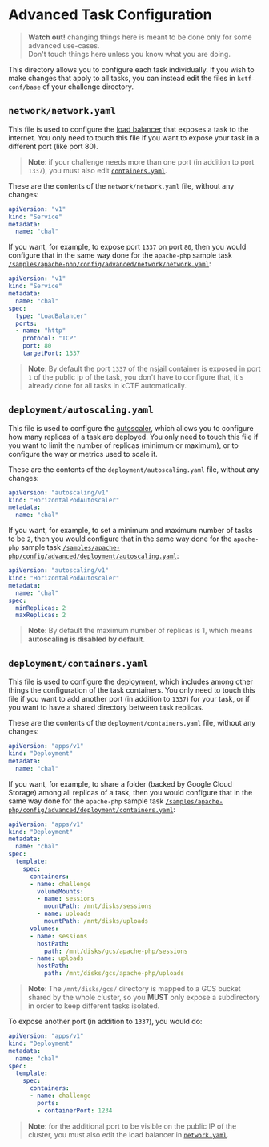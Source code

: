 # Advanced Task Configuration

> **Watch out!** changing things here is meant to be done only for some advanced use-cases.\
> Don't touch things here unless you know what you are doing.

This directory allows you to configure each task individually.
If you wish to make changes that apply to all tasks, you can instead edit the files in `kctf-conf/base` of your challenge directory.

## `network/network.yaml`

This file is used to configure the [load balancer](https://kubernetes.io/docs/concepts/services-networking/service/#loadbalancer) that exposes a task to the internet.
You only need to touch this file if you want to expose your task in a different port (like port 80).

> **Note**: if your challenge needs more than one port (in addition to port `1337`), you must also edit [`containers.yaml`](#deploymentcontainersyaml).

These are the contents of the `network/network.yaml` file, without any changes:
```yaml
apiVersion: "v1"
kind: "Service"
metadata:
  name: "chal"
```

If you want, for example, to expose port `1337` on port `80`, then you would configure that in the same way done for the `apache-php` sample task [`/samples/apache-php/config/advanced/network/network.yaml`](https://github.com/google/kctf/blob/master/samples/apache-php/config/advanced/network/network.yaml):
```yaml
apiVersion: "v1"
kind: "Service"
metadata:
  name: "chal"
spec:
  type: "LoadBalancer"
  ports:
  - name: "http"
    protocol: "TCP"
    port: 80
    targetPort: 1337
```

> **Note**: By default the port `1337` of the nsjail container is exposed in port `1` of the public ip of the task,
you don't have to configure that, it's already done for all tasks in kCTF automatically.

## `deployment/autoscaling.yaml`

This file is used to configure the [autoscaler](https://kubernetes.io/docs/tasks/run-application/horizontal-pod-autoscale/), which allows you to configure how many replicas of a task are deployed.
You only need to touch this file if you want to limit the number of replicas (minimum or maximum), or to configure the way or metrics used to scale it.

These are the contents of the `deployment/autoscaling.yaml` file, without any changes:
```yaml
apiVersion: "autoscaling/v1"
kind: "HorizontalPodAutoscaler"
metadata:
  name: "chal"
```

If you want, for example, to set a minimum and maximum number of tasks to be `2`, then you would configure that in the same way done for the `apache-php` sample task [`/samples/apache-php/config/advanced/deployment/autoscaling.yaml`](https://github.com/google/kctf/blob/master/samples/apache-php/config/advanced/deployment/autoscaling.yaml):
```yaml
apiVersion: "autoscaling/v1"
kind: "HorizontalPodAutoscaler"
metadata:
  name: "chal"
spec:
  minReplicas: 2
  maxReplicas: 2
```

> **Note**: By default the maximum number of replicas is 1, which means **autoscaling is disabled by default**.

## `deployment/containers.yaml`

This file is used to configure the [deployment](https://kubernetes.io/docs/concepts/workloads/controllers/deployment/), which includes among other things the configuration of the task containers.
You only need to touch this file if you want to add another port (in addition to `1337`) for your task, or if you want to have a shared directory between task replicas.

These are the contents of the `deployment/containers.yaml` file, without any changes:
```yaml
apiVersion: "apps/v1"
kind: "Deployment"
metadata:
  name: "chal"
```

If you want, for example, to share a folder (backed by Google Cloud Storage) among all replicas of a task, then you would configure that in the same way done for the `apache-php` sample task [`/samples/apache-php/config/advanced/deployment/containers.yaml`](https://github.com/google/kctf/blob/master/samples/apache-php/config/advanced/deployment/containers.yaml):
```yaml
apiVersion: "apps/v1"
kind: "Deployment"
metadata:
  name: "chal"
spec:
  template:
    spec:
      containers:
      - name: challenge
        volumeMounts:
        - name: sessions
          mountPath: /mnt/disks/sessions
        - name: uploads
          mountPath: /mnt/disks/uploads
      volumes:
      - name: sessions
        hostPath:
          path: /mnt/disks/gcs/apache-php/sessions
      - name: uploads
        hostPath:
          path: /mnt/disks/gcs/apache-php/uploads
```

> **Note**: The `/mnt/disks/gcs/` directory is mapped to a GCS bucket shared by the whole cluster, so you **MUST** only expose a subdirectory in order to keep different tasks isolated.

To expose another port (in addition to `1337`), you would do:
```yaml
apiVersion: "apps/v1"
kind: "Deployment"
metadata:
  name: "chal"
spec:
  template:
    spec:
      containers:
      - name: challenge
        ports:
        - containerPort: 1234
```

> **Note**: for the additional port to be visible on the public IP of the cluster, you must also edit the load balancer in [`network.yaml`](#networknetworkyaml).
